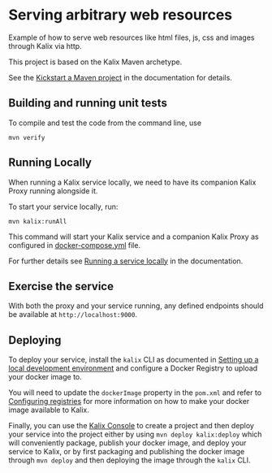 # Serving arbitrary web resources

Example of how to serve web resources like html files, js, css and images through Kalix via http.

This project is based on the Kalix Maven archetype.

See the [Kickstart a Maven project](https://docs.kalix.io/java/kickstart.html) in the documentation for details.

## Building and running unit tests

To compile and test the code from the command line, use

```shell
mvn verify
```

## Running Locally

When running a Kalix service locally, we need to have its companion Kalix Proxy running alongside it.

To start your service locally, run:

```shell
mvn kalix:runAll
```

This command will start your Kalix service and a companion Kalix Proxy as configured in [docker-compose.yml](./docker-compose.yml) file.

For further details see [Running a service locally](https://docs.kalix.io/developing/running-service-locally.html) in the documentation.

## Exercise the service

With both the proxy and your service running, any defined endpoints should be available at `http://localhost:9000`.

## Deploying

To deploy your service, install the `kalix` CLI as documented in
[Setting up a local development environment](https://docs.kalix.io/setting-up/)
and configure a Docker Registry to upload your docker image to.

You will need to update the `dockerImage` property in the `pom.xml` and refer to
[Configuring registries](https://docs.kalix.io/projects/container-registries.html)
for more information on how to make your docker image available to Kalix.

Finally, you can use the [Kalix Console](https://console.kalix.io)
to create a project and then deploy your service into the project either by using `mvn deploy kalix:deploy` which
will conveniently package, publish your docker image, and deploy your service to Kalix, or by first packaging and
publishing the docker image through `mvn deploy` and then deploying the image
through the `kalix` CLI.
